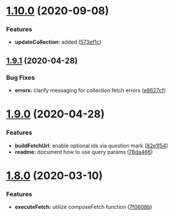 # [1.10.0](https://github.com/americanexpress/iguazu-rest/compare/v1.9.1...v1.10.0) (2020-09-08)


### Features

* **updateCollection:** added ([573ef1c](https://github.com/americanexpress/iguazu-rest/commit/573ef1c484d93946d9f7cc5695a6634daafd050a))

## [1.9.1](https://github.com/americanexpress/iguazu-rest/compare/v1.9.0...v1.9.1) (2020-04-28)


### Bug Fixes

* **errors:** clarify messaging for collection fetch errors ([e8627cf](https://github.com/americanexpress/iguazu-rest/commit/e8627cf60eeaea6fdaab1217dab20f29dd012fbb))

# [1.9.0](https://github.com/americanexpress/iguazu-rest/compare/v1.8.0...v1.9.0) (2020-04-28)


### Features

* **buildFetchUrl:** enable optional ids via question mark ([82e1f54](https://github.com/americanexpress/iguazu-rest/commit/82e1f54cc96ef50d2aa883f7d35d9adc12d0dd10))
* **readme:** document how to use query params ([78da466](https://github.com/americanexpress/iguazu-rest/commit/78da466af8003da35cf900337e8d277f6e7c72d3))

# [1.8.0](https://github.com/americanexpress/iguazu-rest/compare/v1.7.0...v1.8.0) (2020-03-10)


### Features

* **executeFetch:** utilize composeFetch function ([7f0608b](https://github.com/americanexpress/iguazu-rest/commit/7f0608b058dd67bb77a887e8a449e4359f983321))

